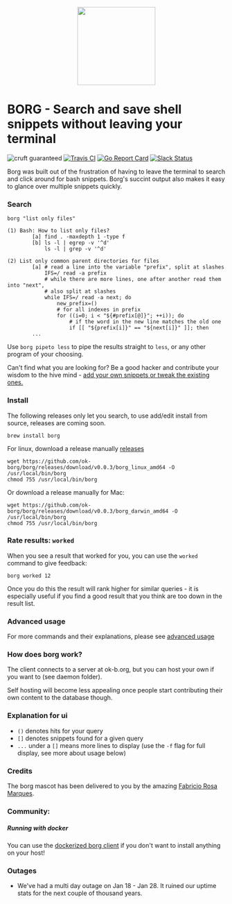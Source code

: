 <p align="center"><img height="180px" width="180px" src="https://github.com/fabric-8/borg/raw/master/assets/borg_mascot.png" alt=""></p>

BORG - Search and save shell snippets without leaving your terminal 
===
![cruft guaranteed](https://img.shields.io/badge/cruft-guaranteed-green.svg) [![Travis CI](https://api.travis-ci.org/ok-borg/borg.svg?branch=master)](https://travis-ci.org/ok-borg/borg) [![Go Report Card](https://goreportcard.com/badge/github.com/ok-borg/borg)](https://goreportcard.com/report/github.com/ok-borg/borg) [![Slack Status](http://ok-b.org:1492/badge.svg)](http://ok-b.org:1492)

Borg was built out of the frustration of having to leave the terminal to search and click around for bash snippets.
Borg's succint output also makes it easy to glance over multiple snippets quickly.

### Search

```
borg "list only files"
```

```shell
(1) Bash: How to list only files?
        [a] find . -maxdepth 1 -type f
        [b] ls -l | egrep -v '^d'
            ls -l | grep -v '^d'

(2) List only common parent directories for files
        [a] # read a line into the variable "prefix", split at slashes
            IFS=/ read -a prefix
            # while there are more lines, one after another read them into "next",
            # also split at slashes
            while IFS=/ read -a next; do
                new_prefix=()
                # for all indexes in prefix
                for ((i=0; i < "${#prefix[@]}"; ++i)); do
                    # if the word in the new line matches the old one
                    if [[ "${prefix[i]}" == "${next[i]}" ]]; then
        ...
```

Use `borg pipeto less` to pipe the results straight to `less`, or any other program of your choosing.

Can't find what you are looking for? Be a good hacker and contribute your wisdom to the hive mind - [add your own snippets or tweak the existing ones.](https://github.com/ok-borg/borg/tree/master/docs)

### Install

The following releases only let you search, to use add/edit install from source, releases are coming soon.

```
brew install borg
```

For linux, download a release manually [releases](https://github.com/ok-borg/borg/releases)

```
wget https://github.com/ok-borg/borg/releases/download/v0.0.3/borg_linux_amd64 -O /usr/local/bin/borg
chmod 755 /usr/local/bin/borg
```

Or download a release manually for Mac:

```
wget https://github.com/ok-borg/borg/releases/download/v0.0.3/borg_darwin_amd64 -O /usr/local/bin/borg
chmod 755 /usr/local/bin/borg
```

### Rate results: `worked`

When you see a result that worked for you, you can use the `worked` command to give feedback:

```
borg worked 12
```

Once you do this the result will rank higher for similar queries - it is especially useful if you find a good result that you think are too down in the result list.

### Advanced usage

For more commands and their explanations, please see [advanced usage](https://github.com/ok-borg/borg/tree/master/docs)

### How does borg work?

The client connects to a server at ok-b.org, but you can host your own if you want to (see daemon folder).

Self hosting will become less appealing once people start contributing their own content to the database though.

### Explanation for ui

- `()` denotes hits for your query
- `[]` denotes snippets found for a given query
- `...` under a `[]` means more lines to display (use the `-f` flag for full display, see more about usage below)

### Credits

The borg mascot has been delivered to you by the amazing [Fabricio Rosa Marques](https://dribbble.com/fabric8).

### Community:

##### Running with docker

You can use the [dockerized borg client](https://github.com/juhofriman/borg-docker) if you don't want to install anything on your host!

### Outages

- We've had a multi day outage on Jan 18 - Jan 28. It ruined our uptime stats for the next couple of thousand years.
